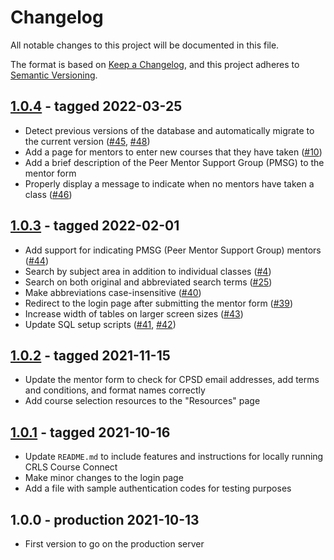 # Changelog

All notable changes to this project will be documented in this file.

The format is based on [Keep a Changelog](https://keepachangelog.com/en/1.0.0/),
and this project adheres to [Semantic Versioning](https://semver.org/spec/v2.0.0.html).

## [1.0.4](https://github.com/jadebuckwalter/course-connect/releases/tag/v1.0.4) - tagged 2022-03-25
- Detect previous versions of the database and automatically migrate to the current version ([#45](https://github.com/jadebuckwalter/course-connect/issues/45), [#48](https://github.com/jadebuckwalter/course-connect/pull/48))
- Add a page for mentors to enter new courses that they have taken ([#10](https://github.com/jadebuckwalter/course-connect/issues/10))
- Add a brief description of the Peer Mentor Support Group (PMSG) to the mentor form
- Properly display a message to indicate when no mentors have taken a class ([#46](https://github.com/jadebuckwalter/course-connect/issues/46))

## [1.0.3](https://github.com/jadebuckwalter/course-connect/releases/tag/v1.0.3) - tagged 2022-02-01
- Add support for indicating PMSG (Peer Mentor Support Group) mentors ([#44](https://github.com/jadebuckwalter/course-connect/pull/44))
- Search by subject area in addition to individual classes ([#4](https://github.com/jadebuckwalter/course-connect/issues/4))
- Search on both original and abbreviated search terms ([#25](https://github.com/jadebuckwalter/course-connect/issues/25))
- Make abbreviations case-insensitive ([#40](https://github.com/jadebuckwalter/course-connect/issues/40))
- Redirect to the login page after submitting the mentor form ([#39](https://github.com/jadebuckwalter/course-connect/issues/39))
- Increase width of tables on larger screen sizes ([#43](https://github.com/jadebuckwalter/course-connect/issues/43))
- Update SQL setup scripts ([#41](https://github.com/jadebuckwalter/course-connect/pull/41), [#42](https://github.com/jadebuckwalter/course-connect/pull/42))

## [1.0.2](https://github.com/jadebuckwalter/course-connect/releases/tag/v1.0.2) - tagged 2021-11-15
- Update the mentor form to check for CPSD email addresses, add terms and conditions, and format names correctly
- Add course selection resources to the "Resources" page

## [1.0.1](https://github.com/jadebuckwalter/course-connect/releases/tag/v1.0.1) - tagged 2021-10-16
- Update `README.md` to include features and instructions for locally running CRLS Course Connect
- Make minor changes to the login page
- Add a file with sample authentication codes for testing purposes

## 1.0.0 - production 2021-10-13
- First version to go on the production server

